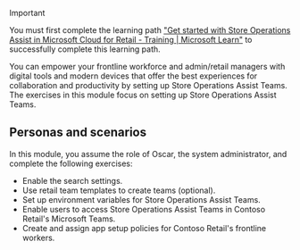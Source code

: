 > [!IMPORTANT]
> You must first complete the learning path ["Get started with Store Operations Assist in Microsoft Cloud for Retail - Training | Microsoft Learn"](/training/paths/get-started-store-operations-assist/?azure-portal=true) to successfully complete this learning path.

You can empower your frontline workforce and admin/retail managers with digital tools and modern devices that offer the best experiences for collaboration and productivity by setting up Store Operations Assist Teams. The exercises in this module focus on setting up Store Operations Assist Teams.

## Personas and scenarios

In this module, you assume the role of Oscar, the system administrator, and complete the following exercises:

- Enable the search settings. 
- Use retail team templates to create teams (optional).
- Set up environment variables for Store Operations Assist Teams.
- Enable users to access Store Operations Assist Teams in Contoso Retail's Microsoft Teams.
- Create and assign app setup policies for Contoso Retail's frontline workers.
